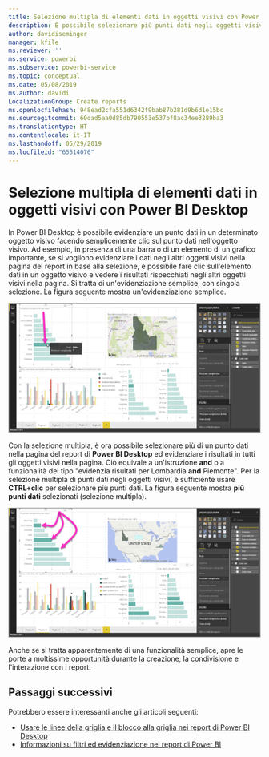```yaml
---
title: Selezione multipla di elementi dati in oggetti visivi con Power BI Desktop
description: È possibile selezionare più punti dati negli oggetti visivi di Power BI Desktop con un semplice CTRL+clic
author: davidiseminger
manager: kfile
ms.reviewer: ''
ms.service: powerbi
ms.subservice: powerbi-service
ms.topic: conceptual
ms.date: 05/08/2019
ms.author: davidi
LocalizationGroup: Create reports
ms.openlocfilehash: 948ead2cfa551d6342f9bab87b281d9b6d1e15bc
ms.sourcegitcommit: 60dad5aa0d85db790553e537bf8ac34ee3289ba3
ms.translationtype: HT
ms.contentlocale: it-IT
ms.lasthandoff: 05/29/2019
ms.locfileid: "65514076"
---
```

# <a name="multi-select-data-elements-in-visuals-using-power-bi-desktop"></a>Selezione multipla di elementi dati in oggetti visivi con Power BI Desktop

In Power BI Desktop è possibile evidenziare un punto dati in un determinato oggetto visivo facendo semplicemente clic sul punto dati nell'oggetto visivo. Ad esempio, in presenza di una barra o di un elemento di un grafico importante, se si vogliono evidenziare i dati negli altri oggetti visivi nella pagina del report in base alla selezione, è possibile fare clic sull'elemento dati in un oggetto visivo e vedere i risultati rispecchiati negli altri oggetti visivi nella pagina. Si tratta di un'evidenziazione semplice, con singola selezione. La figura seguente mostra un'evidenziazione semplice. 

![Singolo punto dati selezionato](media/desktop-multi-select/multi-select_01.png)

Con la selezione multipla, è ora possibile selezionare più di un punto dati nella pagina del report di **Power BI Desktop** ed evidenziare i risultati in tutti gli oggetti visivi nella pagina. Ciò equivale a un'istruzione **and** o a funzionalità del tipo "evidenzia risultati per Lombardia **and** Piemonte". Per la selezione multipla di punti dati negli oggetti visivi, è sufficiente usare **CTRL+clic** per selezionare più punti dati. La figura seguente mostra **più punti dati** selezionati (selezione multipla).

![Più punti dati selezionati](media/desktop-multi-select/multi-select_02.png)

Anche se si tratta apparentemente di una funzionalità semplice, apre le porte a moltissime opportunità durante la creazione, la condivisione e l'interazione con i report. 

## <a name="next-steps"></a>Passaggi successivi

Potrebbero essere interessanti anche gli articoli seguenti:

* [Usare le linee della griglia e il blocco alla griglia nei report di Power BI Desktop](desktop-gridlines-snap-to-grid.md)
* [Informazioni su filtri ed evidenziazione nei report di Power BI](power-bi-reports-filters-and-highlighting.md)

